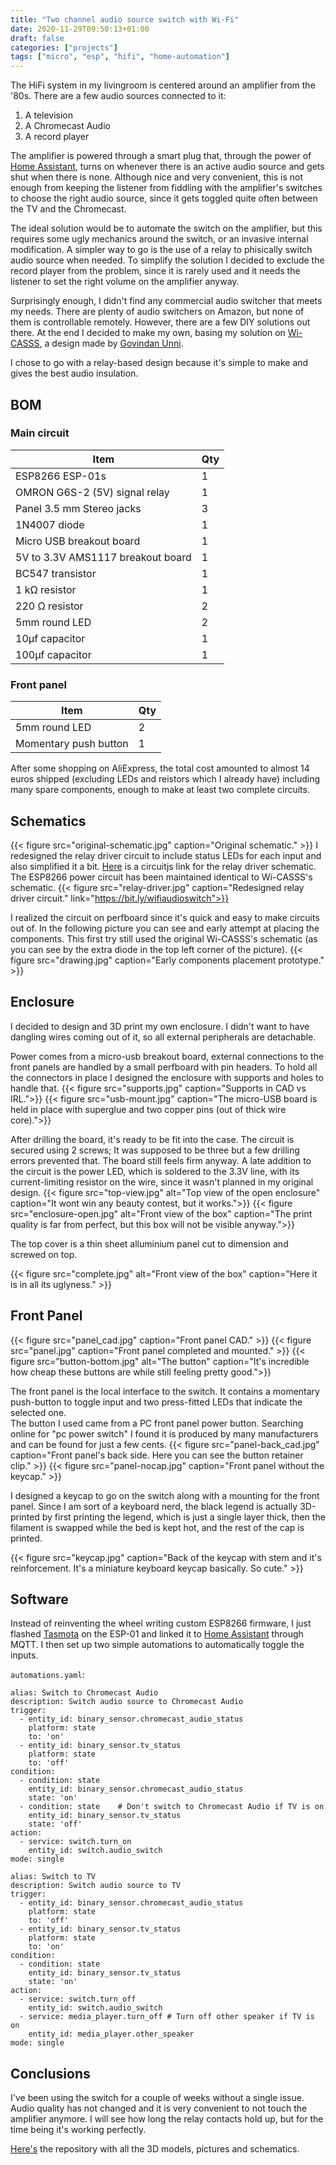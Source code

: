 ```yaml
---
title: "Two channel audio source switch with Wi-Fi"
date: 2020-11-29T09:50:13+01:00
draft: false
categories: ["projects"]
tags: ["micro", "esp", "hifi", "home-automation"]
---
```


The HiFi system in my livingroom is centered around an amplifier from the '80s. There are a few audio sources connected to it:

1. A television
2. A Chromecast Audio
3. A record player

The amplifier is powered through a smart plug that, through the power of [Home Assistant](https://www.home-assistant.io/), turns on whenever there is an active audio source and gets shut when there is none. Although nice and very convenient, this is not enough from keeping the listener from fiddling with the amplifier's switches to choose the right audio source, since it gets toggled quite often between the TV and the Chromecast.

The ideal solution would be to automate the switch on the amplifier, but this requires some ugly mechanics around the switch, or an invasive internal modification. A simpler way to go is the use of a relay to phisically switch audio source when needed.
To simplify the solution I decided to exclude the record player from the problem, since it is rarely used and it needs the listener to set the right volume on the amplifier anyway.

Surprisingly enough, I didn't find any commercial audio switcher that meets my needs. There are plenty of audio switchers on Amazon, but none of them is controllable remotely. However, there are a few DIY solutions out there. At the end I decided to make my own, basing my solution on [Wi-CASSS](https://www.hackster.io/govindanunni07/wifi-controlled-audio-source-selector-switch-wi-casss-d40ed3), a design made by [Govindan Unni](https://www.hackster.io/govindanunni).

I chose to go with a relay-based design because it's simple to make and gives the best audio insulation.

## BOM

### Main circuit

| Item                              | Qty |
| --------------------------------- | --- |
| ESP8266 ESP-01s                   | 1   |
| OMRON G6S-2 (5V) signal relay     | 1   |
| Panel 3.5 mm Stereo jacks         | 3   |
| 1N4007 diode                      | 1   |
| Micro USB breakout board          | 1   |
| 5V to 3.3V AMS1117 breakout board | 1   |
| BC547 transistor                  | 1   |
| 1 k&#937; resistor                | 1   |
| 220 &#937; resistor               | 2   |
| 5mm round LED                     | 2   |
| 10&#181;f capacitor               | 1   |
| 100&#181;f capacitor              | 1   |

### Front panel

| Item                  | Qty |
| --------------------- | --- |
| 5mm round LED         | 2   |
| Momentary push button | 1   |

After some shopping on AliExpress, the total cost amounted to almost 14 euros shipped (excluding LEDs and reistors which I already have) including many spare components, enough to make at least two complete circuits.

## Schematics

{{< figure src="original-schematic.jpg" caption="Original schematic." >}}
I redesigned the relay driver circuit to include status LEDs for each input and also simplified it a bit. [Here](https://bit.ly/wifiaudioswitch) is a circuitjs link for the relay driver schematic. The ESP8266 power circuit has been maintained identical to Wi-CASSS's schematic.
{{< figure src="relay-driver.jpg" caption="Redesigned relay driver circuit." link="https://bit.ly/wifiaudioswitch">}}

I realized the circuit on perfboard since it's quick and easy to make circuits out of.
In the following picture you can see and early attempt at placing the components. This first try still used the original Wi-CASSS's schematic (as you can see by the extra diode in the top left corner of the picture).
{{< figure src="drawing.jpg" caption="Early components placement prototype." >}}

## Enclosure

I decided to design and 3D print my own enclosure. I didn't want to have dangling wires coming out of it, so all external peripherals are detachable.

Power comes from a micro-usb breakout board, external connections to the front panels are handled by a small perfboard with pin headers. To hold all the connectors in place I designed the enclosure with supports and holes to handle that.
{{< figure src="supports.jpg" caption="Supports in CAD vs IRL.">}}
{{< figure src="usb-mount.jpg" caption="The micro-USB board is held in place with superglue and two copper pins (out of thick wire core).">}}

After drilling the board, it's ready to be fit into the case. The circuit is secured using 2 screws; It was supposed to be three but a few drilling errors prevented that. The board still feels firm anyway.
A late addition to the circuit is the power LED, which is soldered to the 3.3V line, with its current-limiting resistor on the wire, since it wasn't planned in my original design.
{{< figure src="top-view.jpg" alt="Top view of the open enclosure" caption="It wont win any beauty contest, but it works.">}}
{{< figure src="enclosure-open.jpg" alt="Front view of the box" caption="The print quality is far from perfect, but this box will not be visible anyway.">}}

The top cover is a thin sheet alluminium panel cut to dimension and screwed on top.

{{< figure src="complete.jpg" alt="Front view of the box" caption="Here it is in all its uglyness." >}}

## Front Panel

{{< figure src="panel_cad.jpg" caption="Front panel CAD." >}}
{{< figure src="panel.jpg" caption="Front panel completed and mounted." >}}
{{< figure src="button-bottom.jpg" alt="The button" caption="It's incredible how cheap these buttons are while still feeling pretty good.">}}

The front panel is the local interface to the switch. It contains a momentary push-button to toggle input and two press-fitted LEDs that indicate the selected one.\
The button I used came from a PC front panel power button. Searching online for "pc power switch" I found it is produced by many manufacturers and can be found for just a few cents.
{{< figure src="panel-back_cad.jpg" caption="Front panel's back side. Here you can see the button retainer clip." >}}
{{< figure src="panel-nocap.jpg" caption="Front panel without the keycap." >}}

I designed a keycap to go on the switch along with a mounting for the front panel. Since I am sort of a keyboard nerd, the black legend is actually 3D-printed by first printing the legend, which is just a single layer thick, then the filament is swapped while the bed is kept hot, and the rest of the cap is printed.

{{< figure src="keycap.jpg" caption="Back of the keycap with stem and it's reinforcement. It's a miniature keyboard keycap basically. So cute." >}}

## Software

Instead of reinventing the wheel writing custom ESP8266 firmware, I just flashed [Tasmota](https://tasmota.github.io/docs/) on the ESP-01 and linked it to [Home Assistant](https://www.home-assistant.io/) through MQTT.
I then set up two simple automations to automatically toggle the inputs.

`automations.yaml`:

```
alias: Switch to Chromecast Audio
description: Switch audio source to Chromecast Audio
trigger:
  - entity_id: binary_sensor.chromecast_audio_status
    platform: state
    to: 'on'
  - entity_id: binary_sensor.tv_status
    platform: state
    to: 'off'
condition:
  - condition: state
    entity_id: binary_sensor.chromecast_audio_status
    state: 'on'
  - condition: state    # Don't switch to Chromecast Audio if TV is on
    entity_id: binary_sensor.tv_status
    state: 'off'
action:
  - service: switch.turn_on
    entity_id: switch.audio_switch
mode: single

alias: Switch to TV
description: Switch audio source to TV
trigger:
  - entity_id: binary_sensor.chromecast_audio_status
    platform: state
    to: 'off'
  - entity_id: binary_sensor.tv_status
    platform: state
    to: 'on'
condition:
  - condition: state
    entity_id: binary_sensor.tv_status
    state: 'on'
action:
  - service: switch.turn_off
    entity_id: switch.audio_switch
  - service: media_player.turn_off # Turn off other speaker if TV is on
    entity_id: media_player.other_speaker
mode: single
```

## Conclusions

I've been using the switch for a couple of weeks without a single issue. Audio quality has not changed and it is very convenient to not touch the amplifier anymore. I will see how long the relay contacts hold up, but for the time being it's working perfectly.

[Here's](https://github.com/Bonnee/wifi-audio-switch) the repository with all the 3D models, pictures and schematics.
